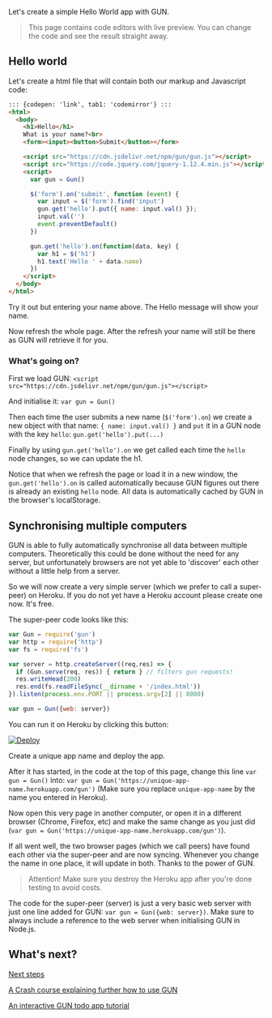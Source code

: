 Let's create a simple Hello World app with GUN.

>This page contains code editors with live preview. You can change the code and see the result straight away.

## Hello world

Let's create a html file that will contain both our markup and Javascript code:

```html
::: {codepen: 'link', tab1: 'codemirror'} :::
<html>
  <body>
    <h1>Hello</h1>
    What is your name?<br>
    <form><input><button>Submit</button></form>

    <script src="https://cdn.jsdelivr.net/npm/gun/gun.js"></script>
    <script src="https://code.jquery.com/jquery-1.12.4.min.js"></script>
    <script>
      var gun = Gun()

      $('form').on('submit', function (event) {
        var input = $('form').find('input')
        gun.get('hello').put({ name: input.val() });
        input.val('')
        event.preventDefault()
      })

      gun.get('hello').on(function(data, key) {
        var h1 = $('h1')
        h1.text('Hello ' + data.name)
      })
    </script>
  </body>
</html>
```

Try it out but entering your name above. The Hello message will show your name.

Now refresh the whole page. After the refresh your name will still be there as GUN will retrieve it for you.

### What's going on?

First we load GUN:
`<script src="https://cdn.jsdelivr.net/npm/gun/gun.js"></script>`

And initialise it:
`var gun = Gun()`

Then each time the user submits a new name (`$('form').on`) we create a new object with that name: `{ name: input.val() }` and `put` it in a GUN node with the key `hello`:
`gun.get('hello').put(...)`

Finally by using `gun.get('hello').on` we get called each time the `hello` node changes, so we can update the h1.

Notice that when we refresh the page or load it in a new window, the `gun.get('hello').on` is called automatically because GUN figures out there is already an existing `hello` node. All data is automatically cached by GUN in the browser's localStorage.

## Synchronising multiple computers

GUN is able to fully automatically synchronise all data between multiple computers. Theoretically this could be done without the need for any server, but unfortunately browsers are not yet able to 'discover' each other without a little help from a server.

So we will now create a very simple server (which we prefer to call a super-peer) on Heroku. If you do not yet have a Heroku account please create one now. It's free.

The super-peer code looks like this:

```javascript
var Gun = require('gun')
var http = require('http')
var fs = require('fs')

var server = http.createServer((req,res) => {
  if (Gun.serve(req, res)) { return } // filters gun requests!
  res.writeHead(200)
  res.end(fs.readFileSync(__dirname + '/index.html'))
}).listen(process.env.PORT || process.argv[2] || 8080)

var gun = Gun({web: server})
```

You can run it on Heroku by clicking this button:

[![Deploy](https://www.herokucdn.com/deploy/button.svg)](https://heroku.com/deploy?template=https://github.com/robertheessels/gun-super-peer-example)

Create a unique app name and deploy the app.

After it has started, in the code at the top of this page, change this line `var gun = Gun()` into: `var gun = Gun('https://unique-app-name.herokuapp.com/gun')` (Make sure you replace `unique-app-name` by the name you entered in Heroku).

Now open this very page in another computer, or open it in a different browser (Chrome, Firefox, etc) and make the same change as you just did (`var gun = Gun('https://unique-app-name.herokuapp.com/gun')`).

If all went well, the two browser pages (which we call peers) have found each other via the super-peer and are now syncing. Whenever you change the name in one place, it will update in both. Thanks to the power of GUN.

>Attention! Make sure you destroy the Heroku app after you're done testing to avoid costs.

The code for the super-peer (server) is just a very basic web server with just one line added for GUN: `var gun = Gun({web: server})`. Make sure to always include a reference to the web server when initialising GUN in Node.js.

## What's next?

[Next steps](Next-Steps)

[A Crash course explaining further how to use GUN](Crash-Course)

[An interactive GUN todo app tutorial](Basic-Todo-App-Tutorial)